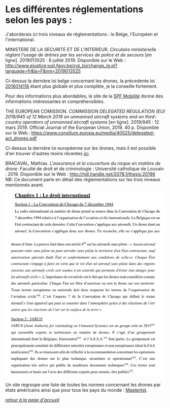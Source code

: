 # Les différentes réglementations selon les pays :  

J'aborderais ici trois niveaux de réglementations : le Belge, l'Européen et l'international.  

MINISTERE DE LA SECURITE ET DE L'INTERIEUR. *Circulaire ministerielle réglant l'usage de drônes par les services de police et de secours* [en ligne]. 2019013525 : 8 juillet 2019. Disponible sur le Web : <http://www.ejustice.just.fgov.be/cgi_loi/change_lg.pl?language=fr&la=F&nm=2019013525>    

Ci-dessus la dernière loi belge concernant les drones, la précedente loi [2016014116](https://www.ejustice.just.fgov.be/cgi_loi/change_lg.pl?language=fr&la=F&cn=2016041002&table_name=loi) étant plus globale et plus complète, je la conseille fortement.  

Pour des informations plus abordables, le site de la [SPF Mobilité](https://mobilit.belgium.be/fr/transport_aerien/drones) donne des informations intéressantes et compréhensibles.


THE EUROPEAN COMISSION. *COMMISSION DELEGATED REGULATION (EU) 2019/945
of 12 March 2019 on unmanned aircraft systems and on third-country operators of unmanned aircraft systems* [en ligne]. 2019/945  :  12 mars 2019. Official Journal of the European Union, 2019. 40 p. Disponible sur le Web : <https://www.consilium.europa.eu/media/40525/delegated-act_drones.pdf>  

Ci-dessus la dernière loi européenne sur les drones, mais il est possible d'en trouver d'autres moins récentes [ici](https://www.consilium.europa.eu/fr/policies/drones/).  


BRACAVAL, Mathias. *L'assurance et la couverture du risque en matière de drone*.  Faculté de droit
et de criminologie : Université catholique de Louvain : 2019. Disponible sur le Web : <http://hdl.handle.net/2078.1/thesis:20196>  
NB: Ce document parle en détail des réglementations sur les trois niveaux mentionnés avant.  

![screglefr](images/regle1.jpg)  
![screglefr](images/regle2.jpg)  


Un site regroupe une liste de toutes les normes concernant les drones par états américains ainsi que pour tous les pays du monde : [Masterlist](https://uavcoach.com/drone-laws/).  


[*retour à la page d'accueil*](index.md)
